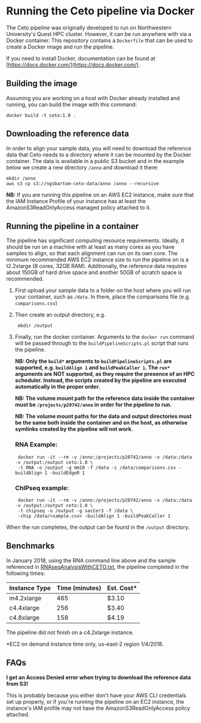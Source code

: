 # Running the Ceto pipeline via Docker

The Ceto pipeline was originally developed to run on Northwestern University's
Quest HPC cluster. However, it can be run anywhere with via a Docker container.
This repository contains a `Dockerfile` that can be used to create a Docker
image and run the pipeline.

If you need to install Docker, documentation can be found at
[https://docs.docker.com/](https://docs.docker.com/).

## Building the image

Assuming you are working on a host with Docker already installed and running,
you can build the image with this command:

	docker build -t ceto:1.0 .


## Downloading the reference data

In order to align your sample data, you will need to download the reference data
that Ceto needs to a directory where it can be mounted by the Docker container.
The data is available in a public S3 bucket and in the example below we create a
new directory `/anno` and download it there:

	mkdir /anno
	aws s3 cp s3://ngsbartom-ceto-data/anno /anno --recursive

**NB:** If you are running this pipeline on an AWS EC2 instance, make sure that
the IAM Instance Profile of your instance has at least the
AmazonS3ReadOnlyAccess managed policy attached to it.

## Running the pipeline in a container

The pipeline has significant computing resource requirements. Ideally, it should
be run on a machine with at least as many cores as you have samples to align, so
that each alignment can run on its own core. The minimum recommended AWS EC2
instance size to run the pipeline on is a t2.2xlarge (8 cores, 32GB RAM).
Additionally, the reference data requires about 150GB of hard drive space and
another 50GB of scratch space is recommended.

1. First upload your sample data to a folder on the host where you will run your
   container, such as `/data`. In there, place the comparisons file (e.g.
   `comparisons.csv`)

2. Then create an output directory, e.g.

		mkdir /output

3. Finally, run the docker container. Arguments to the `docker run` command will
   be passed through to the `buildPipelineScripts.pl` script that runs the
   pipeline.
   
   **NB: Only the `build*` arguments to `buildPipelineScripts.pl` are supported,
   e.g. `buildAlign 1` and `buildPeakCaller 1`. The `run*` arguments are NOT
   supported, as they require the presence of an HPC scheduler. Instead, the
   scripts created by the pipeline are executed automatically in the proper
   order.**
      
   **NB: The volume mount path for the reference data inside the container
    must be `/projects/p20742/anno` in order for the pipeline to run.**

    **NB: The volume mount paths for the data and output directories must be
    the same both inside the container and on the host, as otherwise symlinks
    created by the pipeline will not work.**

	### RNA Example:

		docker run -it --rm -v /anno:/projects/p20742/anno -v /data:/data -v /output:/output ceto:1.0 \
		-t RNA -o /output -g mm10 -f /data -c /data/comparisons.csv -buildAlign 1 -buildEdgeR 1

	### ChIPseq example:

		docker run -it --rm -v /anno:/projects/p20742/anno -v /data:/data -v /output:/output ceto:1.0 \
		-t chipseq -o /output -g sacCer3 -f /data \
		-chip /data/<sample.csv> -buildAlign 1 -buildPeakCaller 1

When the run completes, the output can be found in the `/output` directory.

## Benchmarks

In January 2018, using the RNA command line above and the sample referenced in
[RNAseqAnalysisWithCETO.txt](RNAseqAnalysisWithCETO.txt), the pipeline completed
in the following times:

| Instance Type | Time (minutes) | Est. Cost* |
| ------------- | -------------- | ---------- |
| m4.2xlarge    | 465            | $3.10      |
| c4.4xlarge    | 256            | $3.40      |
| c4.8xlarge    | 158            | $4.19      |

The pipeline did not finish on a c4.2xlarge instance.

*EC2 on demand instance time only, us-east-2 region 1/4/2018.

## FAQs

**I get an Access Denied error when trying to download the reference data from
S3!**

This is probably because you either don't have your AWS CLI credentials set up
properly, or if you're running the pipeline on an EC2 instance, the instance's
IAM profile may not have the AmazonS3ReadOnlyAccess policy attached.

